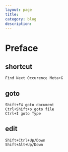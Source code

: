 ```yaml
---
layout: page
title:	
category: blog
description: 
---
```

# Preface
## shortcut
	Find Next Occurence	Meta+G
## goto
	Shift+F4 goto document
	Ctrl+Shift+o goto file
	Ctrl+I goto Type

## edit
	Shift+Ctrl+Up/Down
	Shift+Alt+Up/Down
